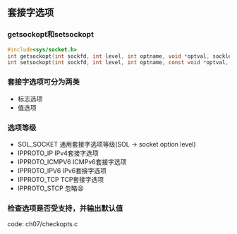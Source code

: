## 套接字选项

### getsockopt和setsockopt

```C
#include<sys/socket.h>
int getsockopt(int sockfd, int level, int optname, void *optval, socklen_t *optlen);
int setsockopt(int sockfd, int level, int optname, const void *optval, socklen_t *optlen);
```

### 套接字选项可分为两类
- 标志选项
- 值选项

### 选项等级
- SOL_SOCKET 通用套接字选项等级(SOL -> socket option level)
- IPPROTO_IP IPv4套接字选项
- IPPROTO_ICMPV6 ICMPv6套接字选项
- IPPROTO_IPV6 IPv6套接字选项
- IPPROTO_TCP TCP套接字选项
- IPPROTO_STCP 忽略😫

### 检查选项是否受支持，并输出默认值
code: ch07/checkopts.c
